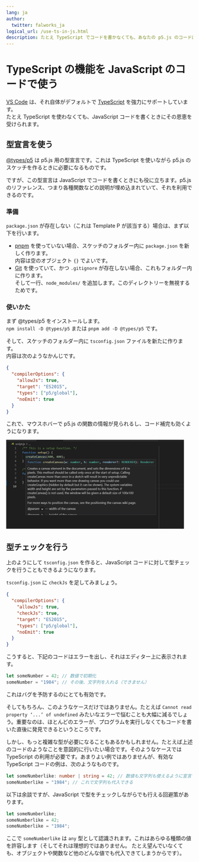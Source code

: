 ```yaml
---
lang: ja
author:
  twitter: falworks_ja
logical_url: /use-ts-in-js.html
description: たとえ TypeScript でコードを書かなくても、あなたの p5.js のコードは TypeScript の恩恵を受けることができます。
---
```


# TypeScript の機能を JavaScript のコードで使う

[VS Code](https://code.visualstudio.com/) は、それ自体がデフォルトで [TypeScript](https://www.typescriptlang.org/) を強力にサポートしています。  
たとえ TypeScript を使わなくても、JavaScript コードを書くときにその恩恵を受けられます。


## 型宣言を使う

[@types/p5](https://www.npmjs.com/package/@types/p5) は p5.js 用の型宣言です。これは TypeScript を使いながら p5.js のスケッチを作るときに必要になるものです。

ですが、この型宣言は JavaScript でコードを書くときにも役に立ちます。p5.js のリファレンス、つまり各種関数などの説明が埋め込まれていて、それを利用できるのです。

### 準備

`package.json` が存在しない（これは Template P が該当する）場合は、まず以下を行います。

- [pnpm](https://pnpm.js.org/) を使っていない場合、スケッチのフォルダー内に `package.json` を新しく作ります。  
内容は空のオブジェクト `{}` でよいです。
- [Git](https://git-scm.com/) を使っていて、かつ `.gitignore` が存在しない場合、これもフォルダー内に作ります。  
そして一行、`node_modules/` を追加します。このディレクトリーを無視するためです。

### 使いかた

まず @types/p5 をインストールします。  
`npm install -D @types/p5` または `pnpm add -D @types/p5` です。

そして、スケッチのフォルダー内に `tsconfig.json` ファイルを新たに作ります。  
内容は次のようなかんじです。

```json
{
  "compilerOptions": {
    "allowJs": true,
    "target": "ES2015",
    "types": ["p5/global"],
    "noEmit": true
  }
}
```

これで、マウスホバーで p5.js の関数の情報が見られるし、コード補完も効くようになります。

<img src="../images/screenshots/use-d-ts.png" alt="JSファイルで型宣言を使う" title="JSファイルで型宣言を使う" width="480" height="240">


## 型チェックを行う

上のようにして `tsconfig.json` を作ると、JavaScript コードに対して型チェックを行うこともできるようになります。

`tsconfig.json` に `checkJs` を足してみましょう。

```json
{
  "compilerOptions": {
    "allowJs": true,
    "checkJs": true,
    "target": "ES2015",
    "types": ["p5/global"],
    "noEmit": true
  }
}
```

こうすると、下記のコードはエラーを出し、それはエディター上に表示されます。

```js
let someNumber = 42; // 数値で初期化
someNumber = "1984"; // その後、文字列を入れる（できません）
```

これはバグを予防するのにとても有効です。

そしてもちろん、このようなケースだけではありません。たとえば `Cannot read property ‘...’ of undefined` みたいなエラーで悩むことも大幅に減るでしょう。重要なのは、ほとんどのエラーが、プログラムを実行しなくてもコードを書いた直後に発見できるというところです。

しかし、もっと複雑な型が必要になることもあるかもしれません。たとえば上述のコードのようなことを意図的に行いたい場合です。そのようなケースでは TypeScript の利用が必要です。あまりよい例ではありませんが、有効な TypeScript コードの例は、次のようなものです。

```ts
let someNumberlike: number | string = 42; // 数値も文字列も使えるように宣言する
someNumberlike = "1984"; // これで文字列も代入できる
```

以下は余談ですが、JavaScript で型をチェックしながらでも行える回避策があります。

```js
let someNumberlike;
someNumberlike = 42;
someNumberlike = "1984";
```

ここで `someNumberlike` は `any` 型として認識されます。これはあらゆる種類の値を許容します（そしてそれは理想的ではありません。 たとえ望んでいなくても、オブジェクトや関数など他のどんな値でも代入できてしまうからです）。

